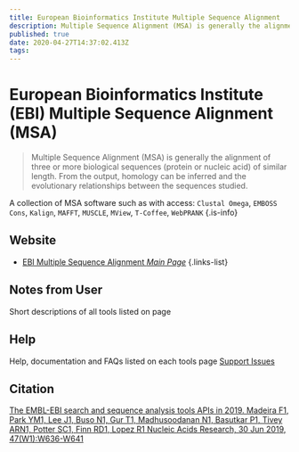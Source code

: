 ```yaml
---
title: European Bioinformatics Institute Multiple Sequence Alignment 
description: Multiple Sequence Alignment (MSA) is generally the alignment of three or more biological sequences (protein or nucleic acid) of similar length. From the output, homology can be inferred and the evolutionary relationships between the sequences studied.
published: true
date: 2020-04-27T14:37:02.413Z
tags: 
---
```


# European Bioinformatics Institute (EBI) Multiple Sequence Alignment (MSA)

> Multiple Sequence Alignment (MSA) is generally the alignment of three or more biological sequences (protein or nucleic acid) of similar length. From the output, homology can be inferred and the evolutionary relationships between the sequences studied. 
&NewLine;

A collection of MSA software such as with access: `Clustal Omega`, `EMBOSS Cons`, `Kalign`, `MAFFT`, `MUSCLE`, `MView`, `T-Coffee`, `WebPRANK`
{.is-info}

## Website

- [EBI Multiple Sequence Alignment  *Main Page*](https://www.ebi.ac.uk/Tools/msa/)
{.links-list}

## Notes from User
Short descriptions of all tools listed on page
## Help 
Help, documentation and FAQs listed on each tools page
[Support Issues](https://www.ebi.ac.uk/support/WebServices)
## Citation
[The EMBL-EBI search and sequence analysis tools APIs in 2019. Madeira F1,  Park YM1,  Lee J1,  Buso N1,  Gur T1,  Madhusoodanan N1,  Basutkar P1, Tivey ARN1,  Potter SC1,  Finn RD1,  Lopez R1 Nucleic Acids Research, 30 Jun 2019, 47(W1):W636-W641](http://europepmc.org/article/MED/30976793) 

